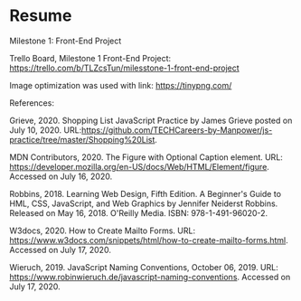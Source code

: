 # Resume
Milestone 1: Front-End Project

Trello Board, Milestone 1 Front-End Project: https://trello.com/b/TLZcsTun/milesstone-1-front-end-project

Image optimization was used with link: https://tinypng.com/  

References:

Grieve, 2020. Shopping List JavaScript Practice by James Grieve posted on July 10, 2020. URL:https://github.com/TECHCareers-by-Manpower/js-practice/tree/master/Shopping%20List. 

MDN Contributors, 2020. The Figure with Optional Caption element. URL: https://developer.mozilla.org/en-US/docs/Web/HTML/Element/figure. Accessed on July 16, 2020. 

Robbins, 2018. Learning Web Design, Fifth Edition. A Beginner's Guide to HML, CSS, JavaScript, and Web Graphics by Jennifer Neiderst Robbins. Released on May 16, 2018. O'Reilly Media. ISBN: 978-1-491-96020-2.

W3docs, 2020. How to Create Mailto Forms. URL: https://www.w3docs.com/snippets/html/how-to-create-mailto-forms.html. Accessed on July 17, 2020. 

Wieruch, 2019. JavaScript Naming Conventions, October 06, 2019. URL: https://www.robinwieruch.de/javascript-naming-conventions. Accessed on July 17, 2020.

